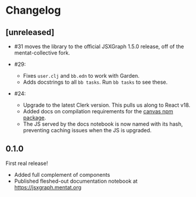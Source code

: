 # Changelog

## [unreleased]

- #31 moves the library to the official JSXGraph 1.5.0 release, off of the mentat-collective fork.

- #29:

  - Fixes `user.clj` and `bb.edn` to work with Garden.
  - Adds docstrings to all `bb tasks`. Run `bb tasks` to see these.

- #24:

  - Upgrade to the latest Clerk version. This pulls us along to React v18.
  - Added docs on compilation requirements for the [canvas npm
    package](https://www.npmjs.com/package/canvas).
  - The JS served by the docs notebook is now named with its hash, preventing
    caching issues when the JS is upgraded.

## 0.1.0

First real release!

- Added full complement of components
- Published fleshed-out documentation notebook at https://jsxgraph.mentat.org
